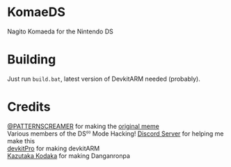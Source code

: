 # KomaeDS

Nagito Komaeda for the Nintendo DS

# Building 

Just run `build.bat`, latest version of DevkitARM needed (probably).

# Credits

[@PATTERNSCREAMER](https://twitter.com/PATTERNSCREAMER) for making the [original meme](https://twitter.com/PATTERNSCREAMER/status/1188261607593271296)  
Various members of the DS⁽ⁱ⁾ Mode Hacking! [Discord Server](https://discord.gg/yD3spjv) for helping me make this  
[devkitPro](https://devkitpro.org/) for making devkitARM  
[Kazutaka Kodaka](https://en.wikipedia.org/wiki/Kazutaka_Kodaka) for making Danganronpa  
